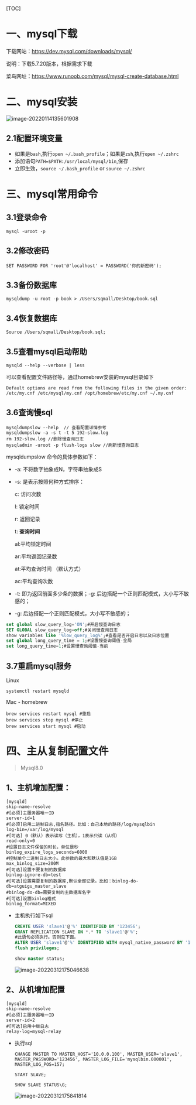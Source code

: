 [TOC]

# 一、mysql下载

下载网站：https://dev.mysql.com/downloads/mysql/

说明：下载5.7.20版本，根据需求下载

菜鸟网址：https://www.runoob.com/mysql/mysql-create-database.html



# 二、mysql安装

![image-20220114135601908](https://gitee.com/tang-zhanpeng/blog-img/raw/master/img/image-20220114135601908.png)

## 2.1配置环境变量

- 如果是`bash`,执行`open ~/.bash_profile`；如果是`zsh`,执行`open ~/.zshrc`
- 添加语句`PATH=$PATH:/usr/local/mysql/bin`,保存
- 立即生效，`source ~/.bash_profile` or `source ~/.zshrc`

# 三、mysql常用命令

## 3.1登录命令

```
mysql -uroot -p
```

## 3.2修改密码

```
SET PASSWORD FOR 'root'@'localhost' = PASSWORD('你的新密码');
```

## 3.3备份数据库

```
mysqldump -u root -p book > /Users/sqmall/Desktop/book.sql
```

## 3.4恢复数据库

```mysql
Source /Users/sqmall/Desktop/book.sql;
```

## 3.5查看mysql启动帮助

```
mysqld --help --verbose | less
```

可以查看配置文件路径等，通过homebrew安装的mysql目录如下

```
Default options are read from the following files in the given order:
/etc/my.cnf /etc/mysql/my.cnf /opt/homebrew/etc/my.cnf ~/.my.cnf 
```

## 3.6查询慢sql

```
mysqldumpslow --help  // 查看配置详情参考
mysqldumpslow -a -s t -t 5 192-slow.log
rm 192-slow.log //删除慢查询日志
mysqladmin -uroot -p flush-logs slow //刷新慢查询日志
```

mysqldumpslow 命令的具体参数如下：

- -a: 不将数字抽象成N，字符串抽象成S 

- -s: 是表示按照何种方式排序：

  c: 访问次数

  l: 锁定时间

  r: 返回记录

  t: **查询时间**

  al:平均锁定时间

  ar:平均返回记录数

  at:平均查询时间 （默认方式）

  ac:平均查询次数

- -t: 即为返回前面多少条的数据；-g: 后边搭配一个正则匹配模式，大小写不敏感的；

- -g: 后边搭配一个正则匹配模式，大小写不敏感的；

```sql
set global slow_query_log='ON';#开启慢查询日志
SET GLOBAL slow_query_log=off;#关闭慢查询日志
show variables like '%low_query_log%';#查看是否开启日志以及日志位置
set global long_query_time = 1;#设置慢查询阈值-全局
set long_query_time=1;#设置慢查询阈值-当前
```

## 3.7重启mysql服务

Linux

```
systemctl restart mysqld
```

Mac - homebrew

```
brew services restart mysql #重启
brew services stop mysql #停止
brew services start mysql #启动
```

# 四、主从复制配置文件

> Mysql8.0

## 1、主机增加配置：

```shell
[mysqld]
skip-name-resolve
#[必须]主服务器唯一ID 
server-id=1
#[必须]启用二进制日志,指名路径。比如：自己本地的路径/log/mysqlbin 
log-bin=/var/log/mysql
#[可选] 0（默认）表示读写（主机），1表示只读（从机） 
read-only=0 
#设置日志文件保留的时长，单位是秒 
binlog_expire_logs_seconds=6000 
#控制单个二进制日志大小。此参数的最大和默认值是1GB 
max_binlog_size=200M 
#[可选]设置不要复制的数据库 
binlog-ignore-db=test 
#[可选]设置需要复制的数据库,默认全部记录。比如：binlog-do-db=atguigu_master_slave 
#binlog-do-db=需要复制的主数据库名字 
#[可选]设置binlog格式 
binlog_format=MIXED
```

- 主机执行如下sql

  ```sql
  CREATE USER 'slave1'@'%' IDENTIFIED BY '123456'; 
  GRANT REPLICATION SLAVE ON *.* TO 'slave1'@'%'; 
  #此语句必须执行。否则见下面。 
  ALTER USER 'slave1'@'%' IDENTIFIED WITH mysql_native_password BY '123456';
  flush privileges;
  
  show master status;
  ```

  ![image-20220312175046638](https://gitee.com/tang-zhanpeng/blog-img/raw/master/img/image-20220312175046638.png)

## 2、从机增加配置

```shell
[mysqld]
skip-name-resolve
#[必须]主服务器唯一ID 
server-id=2
#[可选]启用中继日志 
relay-log=mysql-relay

```

- 执行sql

  ```mysql
  CHANGE MASTER TO MASTER_HOST='10.0.0.100', MASTER_USER='slave1', MASTER_PASSWORD='123456', MASTER_LOG_FILE='mysqlbin.000001', MASTER_LOG_POS=157;
  
  START SLAVE;
  
  SHOW SLAVE STATUS\G;
  ```

  ![image-20220312175841814](https://gitee.com/tang-zhanpeng/blog-img/raw/master/img/image-20220312175841814.png)
